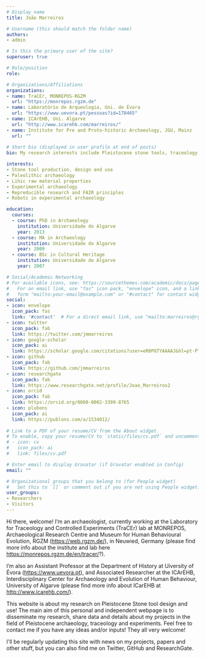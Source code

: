 ```yaml
---
# Display name
title: João Marreiros

# Username (this should match the folder name)
authors:
- admin

# Is this the primary user of the site?
superuser: true

# Role/position
role:

# Organizations/Affiliations
organizations:
- name: TraCEr, MONREPOS-RGZM
  url: "https://monrepos.rgzm.de"
- name: Laboratório de Arqueologia, Uni. de Évora
  url: "https://www.uevora.pt/pessoas?id=178465"
- name: ICArEHB, Uni. Algarve
  url: "http://www.icarehb.com/marreiros/"
- name: Institute for Pre and Proto-historic Archaeology, JGU, Mainz
  url: ""
  
# Short bio (displayed in user profile at end of posts)
bio: My research interests include Pleistocene stone tools, traceology, digital archaeology and experimental archaeology

interests:
- Stone tool production, design and use
- Paleolithic archaeology
- Lihic raw material properties
- Experimental archaeology
- Repreducible research and FAIR principles
- Robots in experimental archaeology

education:
  courses:
  - course: PhD in Archaeology
    institution: Universidade do Algarve
    year: 2013
  - course: MA in Archaeology
    institution: Universidade do Algarve
    year: 2009
  - course: BSc in Cultural Heritage
    institution: Universidade do Algarve
    year: 2007

# Social/Academic Networking
# For available icons, see: https://sourcethemes.com/academic/docs/page-builder/#icons
#   For an email link, use "fas" icon pack, "envelope" icon, and a link in the
#   form "mailto:your-email@example.com" or "#contact" for contact widget.
social:
- icon: envelope
  icon_pack: fas
  link: '#contact'  # For a direct email link, use "mailto:marreiros@rgzm.de".
- icon: twitter
  icon_pack: fab
  link: https://twitter.com/jmmarreiros
- icon: google-scholar
  icon_pack: ai
  link: https://scholar.google.com/citations?user=eR0P8TYAAAAJ&hl=pt-PT&authuser=1
- icon: github
  icon_pack: fab
  link: https://github.com/jmmarreiros
- icon: researchgate
  icon_pack: fab
  link: https://www.researchgate.net/profile/Joao_Marreiros2
- icon: orcid
  icon_pack: fab
  link: https://orcid.org/0000-0002-3399-8765
- icon: plubons
  icon_pack: ai
  link: https://publons.com/a/1534012/
  
# Link to a PDF of your resume/CV from the About widget.
# To enable, copy your resume/CV to `static/files/cv.pdf` and uncomment the lines below.
# - icon: cv
#   icon_pack: ai
#   link: files/cv.pdf

# Enter email to display Gravatar (if Gravatar enabled in Config)
email: ""

# Organizational groups that you belong to (for People widget)
#   Set this to `[]` or comment out if you are not using People widget.
user_groups:
- Researchers
- Visitors
---
```


Hi there, welcome! 
I’m an archaeologist, currently working at the Laboratory for Traceology and Controlled Experiments (TraCEr) lab at MONREPOS, Archaeological Research Centre and Museum for Human Behavioural Evolution, RGZM (https://web.rgzm.de/), in Neuwied, Germany (please find more info about the institute and lab here https://monrepos.rgzm.de/en/tracer/?). 

I’m also an Assistant Professor at the Department of History at Uiversity of Évora (https://www.uevora.pt), and Associated Researcher at the ICArEHB, Interdisciplinary Center for Archaeology and Evolution of Human Behaviour, University of Algarve (please find more info about ICarEHB at http://www.icarehb.com/).

This website is about my research on Pleistocene Stone tool design and use! The main aim of this personal and independent webpage is to disseminate my research, share data and details about my projects in the field of Pleistocene archaeology, traceology and experiments. Feel free to contact me if you have any ideas and/or inputs! They all very welcome!

I'll be regularly updating this site with news on my projects, papers and other stuff, but you can also find me on Twitter, GitHub and ResearchGate.

